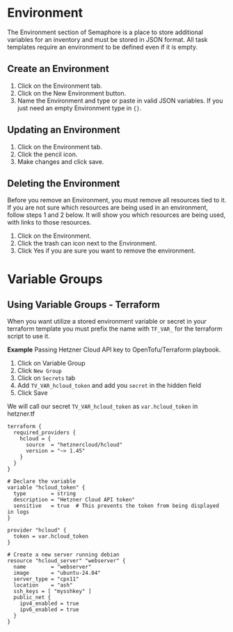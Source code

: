 # Environment
The Environment section of Semaphore is a place to store additional variables for an inventory and must be stored in JSON format. 
All task templates require an environment to be defined even if it is empty. 

## Create an Environment
1. Click on the Environment tab.
2. Click on the New Environment button.
3. Name the Environment and type or paste in valid JSON variables. If you just need an empty Environment type in ```{}```.
## Updating an Environment
1. Click on the Environment tab.
2. Click the pencil icon.
3. Make changes and click save.

## Deleting the Environment
Before you remove an Environment, you must remove all resources tied to it.
If you are not sure which resources are being used in an environment, follow steps 1 and 2 below. It will show you which resources are being used, with links to those resources.

1. Click on the Environment.
2. Click the trash can icon next to the Environment.
3. Click Yes if you are sure you want to remove the environment.

# Variable Groups 

## Using Variable Groups - Terraform
When you want utilize a stored environment variable or secret in your terraform template you must prefix the name with `TF_VAR_` for the terraform script to use it. 

**Example**
Passing Hetzner Cloud API key to OpenTofu/Terraform playbook. 

1. Click on Variable Group
2. Click `New Group`
3. Click on `Secrets` tab
4. Add `TV_VAR_hcloud_token` and add you `secret` in the hidden field
5. Click Save

We will call our secret `TV_VAR_hcloud_token` as `var.hcloud_token` in 
hetzner.tf
```
terraform {
  required_providers {
    hcloud = {
      source  = "hetznercloud/hcloud"
      version = "~> 1.45"
    }
  }
}

# Declare the variable
variable "hcloud_token" {
  type        = string
  description = "Hetzner Cloud API token"
  sensitive   = true  # This prevents the token from being displayed in logs
}

provider "hcloud" {
  token = var.hcloud_token
}

# Create a new server running debian
resource "hcloud_server" "webserver" {
  name        = "webserver"
  image       = "ubuntu-24.04"
  server_type = "cpx11" 
  location    = "ash"
  ssh_keys = [ "mysshkey" ]
  public_net {
    ipv4_enabled = true
    ipv6_enabled = true
  }
}
``` 
